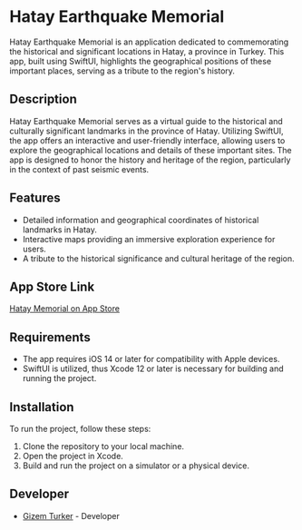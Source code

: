 
# Hatay Earthquake Memorial

Hatay Earthquake Memorial is an application dedicated to commemorating the historical and significant locations in Hatay, a province in Turkey. This app, built using SwiftUI, highlights the geographical positions of these important places, serving as a tribute to the region's history.

## Description

Hatay Earthquake Memorial serves as a virtual guide to the historical and culturally significant landmarks in the province of Hatay. Utilizing SwiftUI, the app offers an interactive and user-friendly interface, allowing users to explore the geographical locations and details of these important sites. The app is designed to honor the history and heritage of the region, particularly in the context of past seismic events.

## Features

- Detailed information and geographical coordinates of historical landmarks in Hatay.
- Interactive maps providing an immersive exploration experience for users.
- A tribute to the historical significance and cultural heritage of the region.

## App Store Link

[Hatay Memorial on App Store](https://apps.apple.com/tr/app/hatay-memorial/id6448480507)

## Requirements

- The app requires iOS 14 or later for compatibility with Apple devices.
- SwiftUI is utilized, thus Xcode 12 or later is necessary for building and running the project.

## Installation

To run the project, follow these steps:

1. Clone the repository to your local machine.
2. Open the project in Xcode.
3. Build and run the project on a simulator or a physical device.

## Developer

- [Gizem Turker](https://github.com/gizemturker) - Developer
